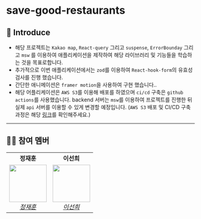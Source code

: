 # save-good-restaurants

## 👀 Introduce

- 해당 프로젝트는 `Kakao map`, `React-query` 그리고 `suspense`, `ErrorBounday` 그리고 `msw` 를 이용하여 애플리케이션을 제작하여 해당 라이브러리 및 기능들을 학습하는 것을 목표로합니다.
- 추가적으로 이번 애플리케이션에서는 `zod`를 이용하여 `React-hook-form`의 유효성 검사를 진행 했습니다.
- 간단한 애니메이션은 `framer motion`을 사용하여 구현 했습니다..
- 해당 어플리케이션은 `AWS S3`를 이용해 배포를 하였으며 `ci/cd` 구축은 `github actions`를 사용했습니다. backend 서버는 `msw`를 이용하여 프로젝트를 진행한 뒤 실제 `api` 서버를 이용할 수 있게 변경할 예정입니다. (`AWS S3` 배포 및 CI/CD 구축 과정은 해당 [링크](https://github.com/pleasemrlostman/wil/tree/main/AWS/s3-cloundfront-gihubactions-deploy)를 확인해주세요.)

---

## 👨‍👦 참여 멤버

<table>
    <tr align="center">
        <td><B>정재훈<B></td>
        <td><B>이선희<B></td>
    </tr>
    <tr align="center">
        <td>
            <img src="https://github.com/pleasemrlostman.png?size=100" width="100">
            <br>
            <a href="https://github.com/pleasemrlostman"><I>정재훈</I></a>
        </td>
        <td>
            <img src="https://github.com/suniiizz.png?size=100" width="100">
            <br>
            <a href="https://github.com/suniiizz"><I>이선희</I></a>
        </td>
    </tr>
</table>
